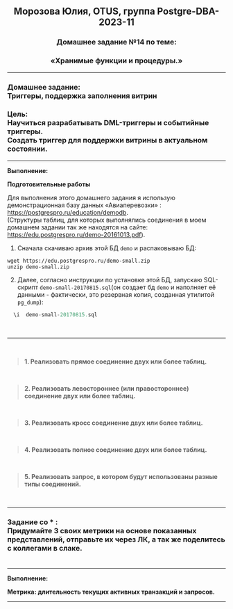 **<div align="center"><h2>Морозова Юлия, OTUS, группа Postgre-DBA-2023-11</h2></div>**

**<div align=center><h3>Домашнее задание №14 по теме:</h3></div>**
**<div align=center><h3>«Хранимые функции и процедуры.»</h3></div>**

***
**<h3>Домашнее задание:
<br>Триггеры, поддержка заполнения витрин</h3>**

**<h3>Цель:
<br> Научиться разрабатывать DML-триггеры и событийные триггеры.
<br> Создать триггер для поддержки витрины в актуальном состоянии.</h3>**

***

**Выполнение:**

**Подготовительные работы**

Для выполнения этого домашнего задания я использую демонстрационная базу данных «Авиаперевозки» : https://postgrespro.ru/education/demodb.
</br>(Cтруктуры таблиц, для которых выполнялись соединения в моем домашнем задании так же находятся на сайте: https://edu.postgrespro.ru/demo-20161013.pdf).

1. Сначала скачиваю архив этой БД ``demo`` и распаковываю БД:

``wget https://edu.postgrespro.ru/demo-small.zip`` 
</br>``unzip demo-small.zip``


2. Далее, согласно инструкции по установке этой БД, запускаю SQL-скрипт ``demo-small-20170815.sql``(он создает бд ``demo`` и наполняет её данными - фактически, это резервная копия, созданная утилитой ``pg_dump``):

```sql
  \i  demo-small-20170815.sql
```



<br/>  

***

<br/>

>**1. Реализовать прямое соединение двух или более таблиц.**




<br/>

>**2. Реализовать левостороннее (или правостороннее) соединение двух или более таблиц.**



<br/>

>**3. Реализовать кросс соединение двух или более таблиц.**



<br/>

>**4. Реализовать полное соединение двух или более таблиц.**


<br/>

>**5. Реализовать запрос, в котором будут использованы разные типы соединений.**



<br/>

***
**<h3> Задание со * :**
<br>Придумайте 3 своих метрики на основе показанных представлений, отправьте их через ЛК, а так же поделитесь с коллегами в слаке. 
<br> 
<br>
</h3>

***

**Выполнение:**

**Метрика: длительность текущих активных транзакций и запросов.**



***





